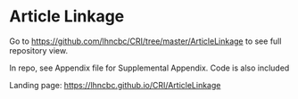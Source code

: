 # Article Linkage

Go to https://github.com/lhncbc/CRI/tree/master/ArticleLinkage to see full repository view.

In repo, see Appendix file for Supplemental Appendix.
Code is also included

Landing page: 
https://lhncbc.github.io/CRI/ArticleLinkage
